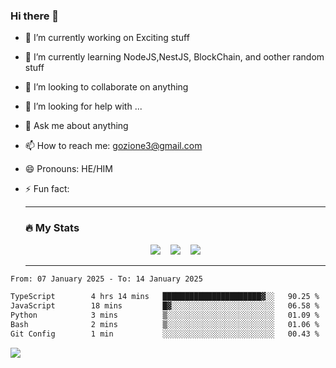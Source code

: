 ### Hi there 👋

<!--
**charlieScript/charlieScript** is a ✨ _special_ ✨ repository because its `README.md` (this file) appears on your GitHub profile.

Here are some ideas to get you started: -->

- 🔭 I’m currently working on Exciting stuff
- 🌱 I’m currently learning NodeJS,NestJS, BlockChain, and oother random stuff
- 👯 I’m looking to collaborate on anything
- 🤔 I’m looking for help with ...
- 💬 Ask me about anything
- 📫 How to reach me: gozione3@gmail.com
- 😄 Pronouns: HE/HIM
- ⚡ Fun fact:


  ---

  ### :fire: My Stats

  <div id="stats" align="center">
  <img src="http://github-readme-streak-stats.herokuapp.com?user=charlieScript&theme=dark&date_format=M%20j%5B%2C%20Y%5D" />&nbsp;&nbsp;&nbsp;
  <img src="https://github-readme-stats.vercel.app/api/top-langs/?username=charlieScript&layout=compact&theme=vision-friendly-dark"/>&nbsp;&nbsp;&nbsp;
  <img src="https://github-readme-stats.vercel.app/api?username=charlieScript&show_icons=true&theme=radical"/>
  </div>

  ---



<!--START_SECTION:waka-->

```txt
From: 07 January 2025 - To: 14 January 2025

TypeScript        4 hrs 14 mins   ██████████████████████▓░░   90.25 %
JavaScript        18 mins         █▓░░░░░░░░░░░░░░░░░░░░░░░   06.58 %
Python            3 mins          ▒░░░░░░░░░░░░░░░░░░░░░░░░   01.09 %
Bash              2 mins          ▒░░░░░░░░░░░░░░░░░░░░░░░░   01.06 %
Git Config        1 min           ░░░░░░░░░░░░░░░░░░░░░░░░░   00.43 %
```

<!--END_SECTION:waka-->
![](https://komarev.com/ghpvc/?username=charlieScript)
